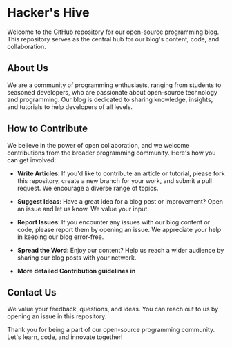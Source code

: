# Hacker's Hive

Welcome to the GitHub repository for our open-source programming blog. This repository serves as the central hub for our blog's content, code, and collaboration. 

## About Us

We are a community of programming enthusiasts, ranging from students to seasoned developers, who are passionate about open-source technology and programming. Our blog is dedicated to sharing knowledge, insights, and tutorials to help developers of all levels.

## How to Contribute

We believe in the power of open collaboration, and we welcome contributions from the broader programming community. Here's how you can get involved:

- **Write Articles**: If you'd like to contribute an article or tutorial, please fork this repository, create a new branch for your work, and submit a pull request. We encourage a diverse range of topics.

- **Suggest Ideas**: Have a great idea for a blog post or improvement? Open an issue and let us know. We value your input.

- **Report Issues**: If you encounter any issues with our blog content or code, please report them by opening an issue. We appreciate your help in keeping our blog error-free.

- **Spread the Word**: Enjoy our content? Help us reach a wider audience by sharing our blog posts with your network.

- **More detailed Contribution guidelines in**


## Contact Us

We value your feedback, questions, and ideas. You can reach out to us by opening an issue in this repository.

Thank you for being a part of our open-source programming community. Let's learn, code, and innovate together!

